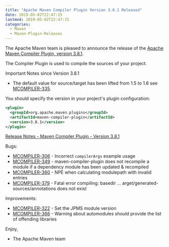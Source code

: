 ```yaml
---
title: "Apache Maven Compiler Plugin Version 3.8.1 Released"
date: 2019-05-02T22:47:15
lastmod: 2019-05-02T22:47:15
categories:
  - Maven
  - Maven-Plugin-Releases
---
```

The Apache Maven team is pleased to announce the release of the 
[Apache Maven Compiler Plugin, version 3.8.1](https://maven.apache.org/plugins/maven-compiler-plugin/).

The Compiler Plugin is used to compile the sources of your project. 

Important Notes since Version 3.8.1

 * The default value for source/target has been lifted 
   from 1.5 to 1.6 see [MCOMPILER-335](https://issues.apache.org/jira/browse/MCOMPILER-335).


You should specify the version in your project's plugin configuration:

```xml
<plugin>
  <groupId>org.apache.maven.plugins</groupId>
  <artifactId>maven-compiler-plugin</artifactId>
  <version>3.8.1</version>
</plugin>
```

<!-- more -->

[Release Notes - Maven Compiler Plugin - Version 3.8.1](https://issues.apache.org/jira/secure/ReleaseNote.jspa?projectId=12317225&version=12343484)

Bugs:

 * [MCOMPILER-306](https://issues.apache.org/jira/browse/MCOMPILER-306) - Incorrect `compilerArgs` example usage
 * [MCOMPILER-349](https://issues.apache.org/jira/browse/MCOMPILER-349) - maven-compiler-plugin does not recompile a module if a dependency module has been updated & recompiled
 * [MCOMPILER-360](https://issues.apache.org/jira/browse/MCOMPILER-360) - NPE when calculating modulepath with invalid entries
 * [MCOMPILER-379](https://issues.apache.org/jira/browse/MCOMPILER-379) - Fatal error compiling: basedir ... arget/generated-sources/annotations does not exist

Improvements:

 * [MCOMPILER-322](https://issues.apache.org/jira/browse/MCOMPILER-322) - Set the JPMS module version
 * [MCOMPILER-366](https://issues.apache.org/jira/browse/MCOMPILER-366) - Warning about automodules should provide the list of offending libraries

Enjoy,
 
- The Apache Maven team
